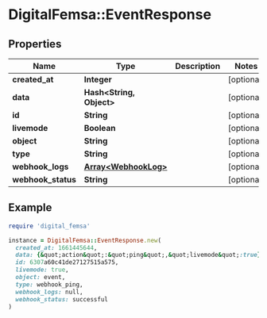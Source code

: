 # DigitalFemsa::EventResponse

## Properties

| Name | Type | Description | Notes |
| ---- | ---- | ----------- | ----- |
| **created_at** | **Integer** |  | [optional] |
| **data** | **Hash&lt;String, Object&gt;** |  | [optional] |
| **id** | **String** |  | [optional] |
| **livemode** | **Boolean** |  | [optional] |
| **object** | **String** |  | [optional] |
| **type** | **String** |  | [optional] |
| **webhook_logs** | [**Array&lt;WebhookLog&gt;**](WebhookLog.md) |  | [optional] |
| **webhook_status** | **String** |  | [optional] |

## Example

```ruby
require 'digital_femsa'

instance = DigitalFemsa::EventResponse.new(
  created_at: 1661445644,
  data: {&quot;action&quot;:&quot;ping&quot;,&quot;livemode&quot;:true},
  id: 6307a60c41de27127515a575,
  livemode: true,
  object: event,
  type: webhook_ping,
  webhook_logs: null,
  webhook_status: successful
)
```

